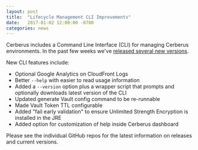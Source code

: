 ```yaml
---
layout: post
title:  "Lifecycle Management CLI Improvements"
date:   2017-01-02 12:00:00 -0700
categories: news
---
```


Cerberus includes a Command Line Interface (CLI) for managing Cerberus environments. In the past few 
weeks we've <a target="_blank" onclick="trackOutboundLink('https://github.com/Nike-Inc/cerberus-lifecycle-cli/releases')" href="https://github.com/Nike-Inc/cerberus-lifecycle-cli/releases">released several new versions</a>. 

New CLI features include:

- Optional Google Analytics on CloudFront Logs
- Better `--help` with easier to read usage information
- Added a `--version` option plus a wrapper script that prompts and optionally downloads latest version of the CLI
- Updated generate Vault config command to be re-runnable
- Made Vault Token TTL configurable
- Added "fail early validation" to ensure Unlimited Strength Encryption is installed in the JRE
- Added option for customization of help inside Cerberus dashboard

Please see the individual GitHub repos for the latest information on releases and current versions.